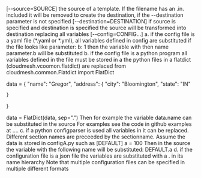 [--source=SOURCE]
    the source of a template. If the filename has an .in. included it will be removed to create the destination, if the --destination  parameter is not specified
[--destination=DESTINATION]
    if source is specified and destination is specified the source will be transformed into destination replacing all variables
[--config=CONFIG...]
    a. if the config file is a yaml file (*.yaml or *.yml), all variables defined in config are substituted
        if the file looks like
parameter:
  b: 1
then the variable with then name parameter.b will be substituted
    b. if the config file is a python program all variables defined in the file must be stored in a the python files in a flatdict (cloudmesh.vcoomon.flatdict) are replaced
from cloudmesh.common.Flatdict import FlatDict

data = {
    "name": "Gregor",
    "address": {
        "city": "Bloomington",
        "state": "IN"

    }
}

data = FlatDict(data, sep=".")
  Then for example the variable
   data.name
can be substituted in the source
    For examples see the code in github examples at ....
    c. if a python configparser is used all variables in it can be replaced. Different section names are preceeded by the sectionname.
        Assume the data is stored in configA.py such as
        [DEFAULT]
        a = 100
        Then in the source the variable with the following name will be substituted: DEFAULT.a
   d. if the configuration file is a json file the variables are substituted with a . in its name hierarchy
Note that multiple configuration files can be specified in multiple different formats
